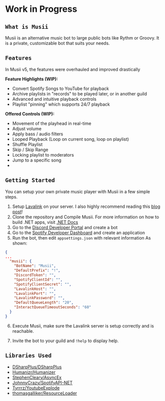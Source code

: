 # Work in Progress

## `What is Musii`

Musii is an alternative music bot to large public bots like Rythm or Groovy. It is a private, customizable bot that suits your needs.

## `Features`

In Musii v5, the features were overhauled and improved drastically

**Feature Highlights (WIP):**
- Convert Spotify Songs to YouTube for playback
- Archive playlists in "records" to be played later, or in another guild
- Advanced and intuitive playback controls
- Playlist "pinning" which supports 24/7 playback

**Offered Controls (WIP):**
- Movement of the playhead in real-time
- Adjust volume
- Apply bass / audio filters
- Looped Playback (Loop on current song, loop on playlist)
- Shuffle Playlist
- Skip / Skip Range
- Locking playlist to moderators
- Jump to a specific song
- 



## `Getting Started`

You can setup your own private music player with Musii in a few simple steps.

1. Setup [Lavalink](https://github.com/freyacodes/Lavalink) on your server. I also highly recommend reading this [blog post](https://blog.arbjerg.dev/2020/3/tunnelbroker-with-lavalink)!
2. Clone the repository and Compile Musii. For more information on how to build .NET apps, visit [.NET Docs](https://docs.microsoft.com/en-us/dotnet/fundamentals/)
3. Go to the [Discord Developer Portal](https://discord.com/developers/applications) and create a bot
4. Go to the [Spotify Developer Dashboard](https://developer.spotify.com/dashboard/) and create an application
5. Run the bot, then edit `appsettings.json` with relevant information
As shown:

```json
{
...
  "musii": {
    "BotName": "Musii",
    "DefaultPrefix": "!",
    "DiscordToken": "",
    "SpotifyClientId": "",
    "SpotifyClientSecret": "",
    "LavalinkHost": "",
    "LavalinkPort": "",
    "LavalinkPassword": "",
    "DefaultQueueLength": "20",
    "InteractQueueTimeoutSeconds": "60"
  }
}
```

6. Execute Musii, make sure the Lavalink server is setup correctly and is reachable.

7. Invite the bot to your guild and `!help` to display help.



## `Libraries Used`

* [DSharpPlus/DSharpPlus](https://github.com/DSharpPlus/DSharpPlus)
* [Humanizr/Humanizer](https://github.com/Humanizr/Humanizer)
* [StephenCleary/AsyncEx](https://github.com/StephenCleary/AsyncEx)
* [JohnnyCrazy/SpotifyAPI-NET](https://github.com/JohnnyCrazy/SpotifyAPI-NET/)
* [Tyrrrz/YoutubeExplode](https://github.com/Tyrrrz/YoutubeExplode)
* [thomasgalliker/ResourceLoader](https://github.com/thomasgalliker/ResourceLoader)

